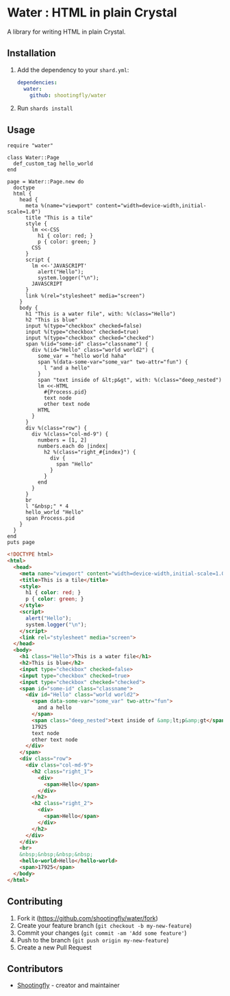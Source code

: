 # Water : HTML in plain Crystal

A library for writing HTML in plain Crystal.

## Installation

1. Add the dependency to your `shard.yml`:

   ```yaml
   dependencies:
     water:
       github: shootingfly/water
   ```

2. Run `shards install`

## Usage

```crystal
require "water"

class Water::Page
  def_custom_tag hello_world
end

page = Water::Page.new do
  doctype
  html {
    head {
      meta %(name="viewport" content="width=device-width,initial-scale=1.0")
      title "This is a tile"
      style {
        lm <<-CSS
          h1 { color: red; }
          p { color: green; }
        CSS
      }
      script {
        lm <<-'JAVASCRIPT'
          alert("Hello");
          system.logger("\n");
        JAVASCRIPT
      }
      link %(rel="stylesheet" media="screen")
    }
    body {
      h1 "This is a water file", with: %(class="Hello")
      h2 "This is blue"
      input %(type="checkbox" checked=false)
      input %(type="checkbox" checked=true)
      input %(type="checkbox" checked="checked")
      span %(id="some-id" class="classname") {
        div %(id="Hello" class="world world2") {
          some_var = "hello world haha"
          span %(data-some-var="some_var" two-attr="fun") {
            l "and a hello"
          }
          span "text inside of &lt;p&gt", with: %(class="deep_nested")
          lm <<-HTML
            #{Process.pid}
            text node
            other text node
          HTML
        }
      }
      div %(class="row") {
        div %(class="col-md-9") {
          numbers = [1, 2]
          numbers.each do |index|
            h2 %(class="right_#{index}") {
              div {
                span "Hello"
              }
            }
          end
        }
      }
      br
      l "&nbsp;" * 4
      hello_world "Hello"
      span Process.pid
    }
  }
end
puts page
```

```HTML
<!DOCTYPE html>
<html>
  <head>
    <meta name="viewport" content="width=device-width,initial-scale=1.0">
    <title>This is a tile</title>
    <style>
      h1 { color: red; }
      p { color: green; }
    </style>
    <script>
      alert("Hello");
      system.logger("\n");
    </script>
    <link rel="stylesheet" media="screen">
  </head>
  <body>
    <h1 class="Hello">This is a water file</h1>
    <h2>This is blue</h2>
    <input type="checkbox" checked=false>
    <input type="checkbox" checked=true>
    <input type="checkbox" checked="checked">
    <span id="some-id" class="classname">
      <div id="Hello" class="world world2">
        <span data-some-var="some_var" two-attr="fun">
          and a hello
        </span>
        <span class="deep_nested">text inside of &amp;lt;p&amp;gt</span>
        17925
        text node
        other text node
      </div>
    </span>
    <div class="row">
      <div class="col-md-9">
        <h2 class="right_1">
          <div>
            <span>Hello</span>
          </div>
        </h2>
        <h2 class="right_2">
          <div>
            <span>Hello</span>
          </div>
        </h2>
      </div>
    </div>
    <br>
    &nbsp;&nbsp;&nbsp;&nbsp;
    <hello-world>Hello</hello-world>
    <span>17925</span>
  </body>
</html>
```

## Contributing

1. Fork it (<https://github.com/shootingfly/water/fork>)
2. Create your feature branch (`git checkout -b my-new-feature`)
3. Commit your changes (`git commit -am 'Add some feature'`)
4. Push to the branch (`git push origin my-new-feature`)
5. Create a new Pull Request

## Contributors

- [Shootingfly](https://github.com/shootingfly) - creator and maintainer
